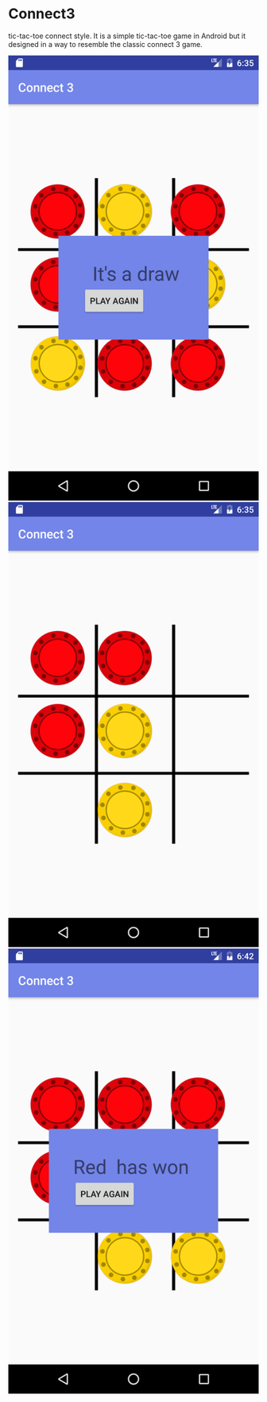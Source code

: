 # Connect3
tic-tac-toe connect style.
It is a simple tic-tac-toe game in Android but it designed in a way to resemble the classic connect 3 game. 

![first](Screenshot_1567947910.png)
![second](Screenshot_1567947922.png)
![third](Screenshot_1567948364.png)
